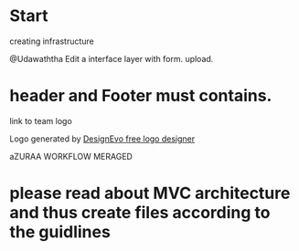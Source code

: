 # Start
creating infrastructure

@Udawaththa 
Edit a interface layer with form.
upload.
# header and Footer must contains.

link to team logo
<div>Logo generated by <a href="https://www.designevo.com/logo-maker/" title="Free Online Logo Maker">DesignEvo free logo designer</a></div>

aZURAA WORKFLOW MERAGED 
<h1> please read about MVC architecture and thus create files according to the guidlines </h1>
